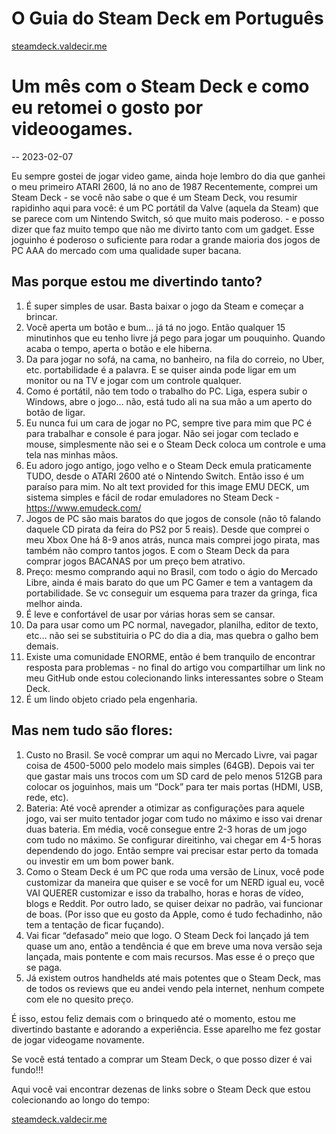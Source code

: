 # O Guia do Steam Deck em Português
[steamdeck.valdecir.me](https://steamdeck.valdecir.me)

# Um mês com o Steam Deck e como eu retomei o gosto por videoogames.
-- 2023-02-07

Eu sempre gostei de jogar video game, ainda hoje lembro do dia que ganhei o meu primeiro ATARI 2600, lá no ano de 1987
Recentemente, comprei um Steam Deck - se você não sabe o que é um Steam Deck, vou resumir rapidinho aqui para você: é um PC portátil da Valve (aquela da Steam) que se parece com um Nintendo Switch, só que muito mais poderoso. - e posso dizer que faz muito tempo que não me divirto tanto com um gadget. Esse joguinho é poderoso o suficiente para rodar a grande maioria dos jogos de PC AAA do mercado com uma qualidade super bacana. 

## Mas porque estou me divertindo tanto? 

 1. É super simples de usar. Basta baixar o jogo da Steam e começar a brincar. 
 2. Você aperta um botão e bum… já tá no jogo. Então qualquer 15 minutinhos que eu tenho livre já pego para jogar um pouquinho. Quando acaba o tempo, aperta o botão e ele hiberna. 
 3. Da para jogar no sofá, na cama, no banheiro, na fila do correio, no Uber, etc. portabilidade é a palavra. E se quiser ainda pode ligar em um monitor ou na TV e jogar com um controle qualquer.
 4. Como é portátil, não tem todo o trabalho do PC. Liga, espera subir o Windows, abre o jogo… não, está tudo ali na sua mão a um aperto do botão de ligar. 
 5. Eu nunca fui um cara de jogar no PC, sempre tive para mim que PC é para trabalhar e console é para jogar. Não sei jogar com teclado e mouse, simplesmente não sei e o Steam Deck coloca um controle e uma tela nas minhas mãos. 
 6. Eu adoro jogo antigo, jogo velho e o Steam Deck emula praticamente TUDO, desde o ATARI 2600 até o Nintendo Switch. Então isso é um paraíso para mim.
No alt text provided for this image
EMU DECK, um sistema simples e fácil de rodar emuladores no Steam Deck - https://www.emudeck.com/
 7. Jogos de PC são mais baratos do que jogos de console (não tô falando daquele CD pirata da feira do PS2 por 5 reais). Desde que comprei o meu Xbox One há 8-9 anos atrás, nunca mais comprei jogo pirata, mas também não compro tantos jogos. E com o Steam Deck da para comprar jogos BACANAS por um preço bem atrativo. 
 8. Preço: mesmo comprando aqui no Brasil, com todo o ágio do Mercado Libre, ainda é mais barato do que um PC Gamer e tem a vantagem da portabilidade. Se vc conseguir um esquema para trazer da gringa, fica melhor ainda. 
 9. É leve e confortável de usar por várias horas sem se cansar.
 10. Da para usar como um PC normal, navegador, planilha, editor de texto, etc… não sei se substituiria o PC do dia a dia, mas quebra o galho bem demais. 
 11. Existe uma comunidade ENORME, então é bem tranquilo de encontrar resposta para problemas - no final do artigo vou compartilhar um link no meu GitHub onde estou colecionando links interessantes sobre o Steam Deck. 
 12. É um lindo objeto criado pela engenharia. 

## Mas nem tudo são flores:

 1. Custo no Brasil. Se você comprar um aqui no Mercado Livre, vai pagar coisa de 4500-5000 pelo modelo mais simples (64GB). Depois vai ter que gastar mais uns trocos com um SD card de pelo menos 512GB para colocar os joguinhos, mais um “Dock” para ter mais portas (HDMI, USB, rede, etc). 
 2. Bateria: Até você aprender a otimizar as configurações para aquele jogo, vai ser muito tentador jogar com tudo no máximo e isso vai drenar duas bateria. Em média, você consegue entre 2-3 horas de um jogo com tudo no máximo. Se configurar direitinho, vai chegar em 4-5 horas dependendo do jogo. Então sempre vai precisar estar perto da tomada ou investir em um bom power bank. 
 3. Como o Steam Deck é um PC que roda uma versão de Linux, você pode customizar da maneira que quiser e se você for um NERD igual eu, você VAI QUERER customizar e isso da trabalho, horas e horas de vídeo, blogs e Reddit. Por outro lado, se quiser deixar no padrão, vai funcionar de boas. (Por isso que eu gosto da Apple, como é tudo fechadinho, não tem a tentação de ficar fuçando). 
 4. Vai ficar “defasado” meio que logo. O Steam Deck foi lançado já tem quase um ano, então a tendência é que em breve uma nova versão seja lançada, mais pontente e com mais recursos. Mas esse é o preço que se paga. 
 5. Já existem outros handhelds até mais potentes que o Steam Deck, mas de todos os reviews que eu andei vendo pela internet, nenhum compete com ele no quesito preço. 

É isso, estou feliz demais com o brinquedo até o momento, estou me divertindo bastante e adorando a experiência. Esse aparelho me fez gostar de jogar videogame novamente.

Se você está tentado a comprar um Steam Deck, o que posso dizer é vai fundo!!! 

Aqui você vai encontrar dezenas de links sobre o Steam Deck que estou colecionando ao longo do tempo: 

[steamdeck.valdecir.me](https://steamdeck.valdecir.me)